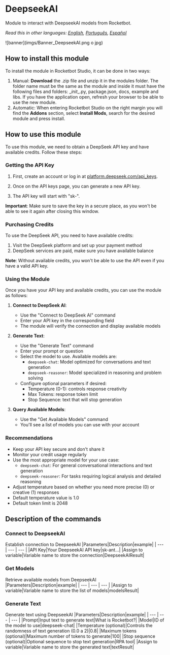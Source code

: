 



# DeepseekAI
  
Module to interact with DeepseekAI models from Rocketbot.  

*Read this in other languages: [English](Manual_DeepseekAI.md), [Português](Manual_DeepseekAI.pr.md), [Español](Manual_DeepseekAI.es.md)*
  
![banner](imgs/Banner_DeepseekAI.png o jpg)
## How to install this module
  
To install the module in Rocketbot Studio, it can be done in two ways:
1. Manual: __Download__ the .zip file and unzip it in the modules folder. The folder name must be the same as the module and inside it must have the following files and folders: \__init__.py, package.json, docs, example and libs. If you have the application open, refresh your browser to be able to use the new module.
2. Automatic: When entering Rocketbot Studio on the right margin you will find the **Addons** section, select **Install Mods**, search for the desired module and press install.  

## How to use this module

To use this module, we need to obtain a DeepSeek API key and have available credits. Follow these steps:

### Getting the API Key

1. First, create an account or log in at [platform.deepseek.com/api_keys](https://platform.deepseek.com/api_keys).

2. Once on the API keys page, you can generate a new API key.

3. The API key will start with "sk-".

**Important**: Make sure to save the key in a secure place, as you won't be able to see it again after closing this window.

### Purchasing Credits

To use the DeepSeek API, you need to have available credits:

1. Visit the DeepSeek platform and set up your payment method
2. DeepSeek services are paid, make sure you have available balance

**Note**: Without available credits, you won't be able to use the API even if you have a valid API key.

### Using the Module

Once you have your API key and available credits, you can use the module as follows:

1. **Connect to DeepSeek AI**:
   - Use the "Connect to DeepSeek AI" 
command
   - Enter your API key in the corresponding field
   - The module will verify the connection and display available models

2. **Generate Text**:
   - Use the "Generate Text" command
   - Enter your prompt or question
   - Select the model to use. Available models are:
     - `deepseek-chat`: Model optimized for conversations and text generation
     - `deepseek-reasoner`: Model specialized in reasoning and problem solving
   - Configure optional parameters if desired:
     - Temperature (0-1): controls response creativity
     - Max Tokens: response token limit
     - Stop Sequence: text that will stop generation

3. **Query Available Models**:
   - Use the "Get Available Models" command
   - You'll see a list of models you can use with your account

### Recommendations

- Keep your API key secure and don't share it
- Monitor your credit usage regularly
- Use the most appropriate model for your use case:
  - `deepseek-chat`: For general conversational interactions and text 
generation
  - `deepseek-reasoner`: For tasks requiring logical analysis and detailed reasoning
- Adjust temperature based on whether you need more precise (0) or creative (1) responses
- Default temperature value is 1.0
- Default token limit is 2048
## Description of the commands

### Connect to DeepseekAI
  
Establish connection to DeepseekAI
|Parameters|Description|example|
| --- | --- | --- |
|API Key|Your DeepseekAI API key|sk-ant...|
|Assign to variable|Variable name to store the connection|DeepseekAIResult|

### Get Models
  
Retrieve available models from DeepseekAI
|Parameters|Description|example|
| --- | --- | --- |
|Assign to variable|Variable name to store the list of models|modelsResult|

### Generate Text
  
Generate text using DeepseekAI
|Parameters|Description|example|
| --- | --- | --- |
|Prompt|Input text to generate text|What is Rocketbot?|
|Model|ID of the model to use|deepseek-chat|
|Temperature (optional)|Controls the randomness of text generation (0.0 a 2)|0.8|
|Maximum tokens (optional)|Maximum number of tokens to generate|100|
|Stop sequence (optional)|Optional sequence to stop text generation|RPA tool|
|Assign to variable|Variable name to store the generated text|textResult|
